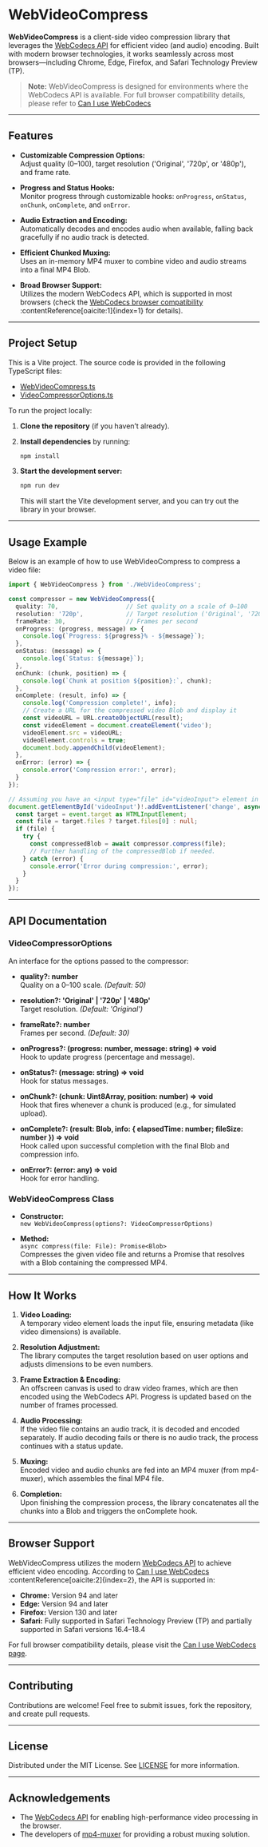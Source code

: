# WebVideoCompress

**WebVideoCompress** is a client-side video compression library that leverages the [WebCodecs API](https://caniuse.com/webcodecs) for efficient video (and audio) encoding. Built with modern browser technologies, it works seamlessly across most browsers—including Chrome, Edge, Firefox, and Safari Technology Preview (TP).

> **Note:** WebVideoCompress is designed for environments where the WebCodecs API is available. For full browser compatibility details, please refer to [Can I use WebCodecs](https://caniuse.com/webcodecs)

---

## Features

- **Customizable Compression Options:**  
  Adjust quality (0–100), target resolution ('Original', '720p', or '480p'), and frame rate.
  
- **Progress and Status Hooks:**  
  Monitor progress through customizable hooks: `onProgress`, `onStatus`, `onChunk`, `onComplete`, and `onError`.

- **Audio Extraction and Encoding:**  
  Automatically decodes and encodes audio when available, falling back gracefully if no audio track is detected.

- **Efficient Chunked Muxing:**  
  Uses an in-memory MP4 muxer to combine video and audio streams into a final MP4 Blob.

- **Broad Browser Support:**  
  Utilizes the modern WebCodecs API, which is supported in most browsers (check the [WebCodecs browser compatibility](https://caniuse.com/webcodecs) :contentReference[oaicite:1]{index=1} for details).

---

## Project Setup

This is a Vite project. The source code is provided in the following TypeScript files:

- [WebVideoCompress.ts](./WebVideoCompress.ts)
- [VideoCompressorOptions.ts](./VideoCompressorOptions.ts)

To run the project locally:

1. **Clone the repository** (if you haven’t already).

2. **Install dependencies** by running:
   ~~~bash
   npm install
   ~~~

3. **Start the development server:**
   ~~~bash
   npm run dev
   ~~~
   This will start the Vite development server, and you can try out the library in your browser.

---

## Usage Example

Below is an example of how to use WebVideoCompress to compress a video file:

~~~typescript
import { WebVideoCompress } from './WebVideoCompress';

const compressor = new WebVideoCompress({
  quality: 70,                   // Set quality on a scale of 0–100
  resolution: '720p',            // Target resolution ('Original', '720p', or '480p')
  frameRate: 30,                 // Frames per second
  onProgress: (progress, message) => {
    console.log(`Progress: ${progress}% - ${message}`);
  },
  onStatus: (message) => {
    console.log(`Status: ${message}`);
  },
  onChunk: (chunk, position) => {
    console.log(`Chunk at position ${position}:`, chunk);
  },
  onComplete: (result, info) => {
    console.log('Compression complete!', info);
    // Create a URL for the compressed video Blob and display it
    const videoURL = URL.createObjectURL(result);
    const videoElement = document.createElement('video');
    videoElement.src = videoURL;
    videoElement.controls = true;
    document.body.appendChild(videoElement);
  },
  onError: (error) => {
    console.error('Compression error:', error);
  }
});

// Assuming you have an <input type="file" id="videoInput"> element in your HTML:
document.getElementById('videoInput')!.addEventListener('change', async (event: Event) => {
  const target = event.target as HTMLInputElement;
  const file = target.files ? target.files[0] : null;
  if (file) {
    try {
      const compressedBlob = await compressor.compress(file);
      // Further handling of the compressedBlob if needed.
    } catch (error) {
      console.error('Error during compression:', error);
    }
  }
});
~~~

---

## API Documentation

### VideoCompressorOptions

An interface for the options passed to the compressor:

- **quality?: number**  
  Quality on a 0–100 scale. *(Default: 50)*

- **resolution?: 'Original' | '720p' | '480p'**  
  Target resolution. *(Default: 'Original')*

- **frameRate?: number**  
  Frames per second. *(Default: 30)*

- **onProgress?: (progress: number, message: string) => void**  
  Hook to update progress (percentage and message).

- **onStatus?: (message: string) => void**  
  Hook for status messages.

- **onChunk?: (chunk: Uint8Array, position: number) => void**  
  Hook that fires whenever a chunk is produced (e.g., for simulated upload).

- **onComplete?: (result: Blob, info: { elapsedTime: number; fileSize: number }) => void**  
  Hook called upon successful completion with the final Blob and compression info.

- **onError?: (error: any) => void**  
  Hook for error handling.

### WebVideoCompress Class

- **Constructor:**  
  `new WebVideoCompress(options?: VideoCompressorOptions)`

- **Method:**  
  `async compress(file: File): Promise<Blob>`  
  Compresses the given video file and returns a Promise that resolves with a Blob containing the compressed MP4.

---

## How It Works

1. **Video Loading:**  
   A temporary video element loads the input file, ensuring metadata (like video dimensions) is available.

2. **Resolution Adjustment:**  
   The library computes the target resolution based on user options and adjusts dimensions to be even numbers.

3. **Frame Extraction & Encoding:**  
   An offscreen canvas is used to draw video frames, which are then encoded using the WebCodecs API. Progress is updated based on the number of frames processed.

4. **Audio Processing:**  
   If the video file contains an audio track, it is decoded and encoded separately. If audio decoding fails or there is no audio track, the process continues with a status update.

5. **Muxing:**  
   Encoded video and audio chunks are fed into an MP4 muxer (from mp4-muxer), which assembles the final MP4 file.

6. **Completion:**  
   Upon finishing the compression process, the library concatenates all the chunks into a Blob and triggers the onComplete hook.

---

## Browser Support

WebVideoCompress utilizes the modern [WebCodecs API](https://caniuse.com/webcodecs) to achieve efficient video encoding. According to [Can I use WebCodecs](https://caniuse.com/webcodecs) :contentReference[oaicite:2]{index=2}, the API is supported in:

- **Chrome:** Version 94 and later
- **Edge:** Version 94 and later
- **Firefox:** Version 130 and later
- **Safari:** Fully supported in Safari Technology Preview (TP) and partially supported in Safari versions 16.4–18.4

For full browser compatibility details, please visit the [Can I use WebCodecs page](https://caniuse.com/webcodecs).

---

## Contributing

Contributions are welcome! Feel free to submit issues, fork the repository, and create pull requests.

---

## License

Distributed under the MIT License. See [LICENSE](LICENSE) for more information.

---

## Acknowledgements

- The [WebCodecs API](https://caniuse.com/webcodecs) for enabling high-performance video processing in the browser.
- The developers of [mp4-muxer](https://github.com/edgeware/mp4-muxer) for providing a robust muxing solution.
